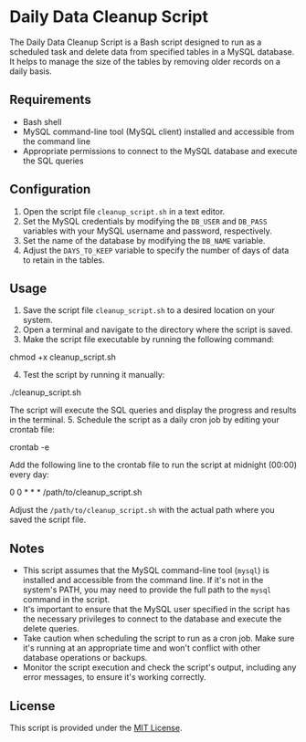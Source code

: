 # Daily Data Cleanup Script

The Daily Data Cleanup Script is a Bash script designed to run as a scheduled task and delete data from specified tables in a MySQL database. It helps to manage the size of the tables by removing older records on a daily basis.

## Requirements

- Bash shell
- MySQL command-line tool (MySQL client) installed and accessible from the command line
- Appropriate permissions to connect to the MySQL database and execute the SQL queries

## Configuration

1. Open the script file `cleanup_script.sh` in a text editor.
2. Set the MySQL credentials by modifying the `DB_USER` and `DB_PASS` variables with your MySQL username and password, respectively.
3. Set the name of the database by modifying the `DB_NAME` variable.
4. Adjust the `DAYS_TO_KEEP` variable to specify the number of days of data to retain in the tables.

## Usage

1. Save the script file `cleanup_script.sh` to a desired location on your system.
2. Open a terminal and navigate to the directory where the script is saved.
3. Make the script file executable by running the following command:

chmod +x cleanup_script.sh

4. Test the script by running it manually:
   
./cleanup_script.sh

The script will execute the SQL queries and display the progress and results in the terminal.
5. Schedule the script as a daily cron job by editing your crontab file:

crontab -e

Add the following line to the crontab file to run the script at midnight (00:00) every day:

0 0 * * * /path/to/cleanup_script.sh


Adjust the `/path/to/cleanup_script.sh` with the actual path where you saved the script file.

## Notes

- This script assumes that the MySQL command-line tool (`mysql`) is installed and accessible from the command line. If it's not in the system's PATH, you may need to provide the full path to the `mysql` command in the script.
- It's important to ensure that the MySQL user specified in the script has the necessary privileges to connect to the database and execute the delete queries.
- Take caution when scheduling the script to run as a cron job. Make sure it's running at an appropriate time and won't conflict with other database operations or backups.
- Monitor the script execution and check the script's output, including any error messages, to ensure it's working correctly.

## License

This script is provided under the [MIT License](LICENSE).
